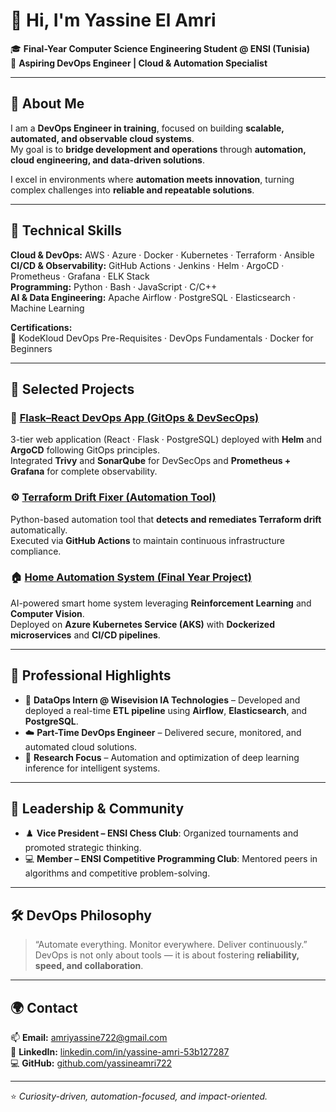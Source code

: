 # 👋 Hi, I'm Yassine El Amri  

🎓 **Final-Year Computer Science Engineering Student @ ENSI (Tunisia)**  
🚀 **Aspiring DevOps Engineer | Cloud & Automation Specialist**  

---

## 💫 About Me  

I am a **DevOps Engineer in training**, focused on building **scalable, automated, and observable cloud systems**.  
My goal is to **bridge development and operations** through **automation, cloud engineering, and data-driven solutions**.  

I excel in environments where **automation meets innovation**, turning complex challenges into **reliable and repeatable solutions**.  

---

## 🧠 Technical Skills

**Cloud & DevOps:** AWS · Azure · Docker · Kubernetes · Terraform · Ansible  
**CI/CD & Observability:** GitHub Actions · Jenkins · Helm · ArgoCD · Prometheus · Grafana · ELK Stack  
**Programming:** Python · Bash · JavaScript · C/C++  
**AI & Data Engineering:** Apache Airflow · PostgreSQL · Elasticsearch · Machine Learning  

**Certifications:**  
🧾 KodeKloud DevOps Pre-Requisites · DevOps Fundamentals · Docker for Beginners  

---

## 🚀 Selected Projects  

### 🧱 [Flask–React DevOps App (GitOps & DevSecOps)](https://github.com/yassineamri722/flask-react-devops-app)  
3-tier web application (React · Flask · PostgreSQL) deployed with **Helm** and **ArgoCD** following GitOps principles.  
Integrated **Trivy** and **SonarQube** for DevSecOps and **Prometheus + Grafana** for complete observability.

### ⚙️ [Terraform Drift Fixer (Automation Tool)](https://github.com/yassineamri722/terraform-drift-agent)  
Python-based automation tool that **detects and remediates Terraform drift** automatically.  
Executed via **GitHub Actions** to maintain continuous infrastructure compliance.

### 🏠 [Home Automation System (Final Year Project)](https://github.com/yassineamri722/HomeAutomationSystem-master)  
AI-powered smart home system leveraging **Reinforcement Learning** and **Computer Vision**.  
Deployed on **Azure Kubernetes Service (AKS)** with **Dockerized microservices** and **CI/CD pipelines**.

---

## 🌟 Professional Highlights  

- 🔧 **DataOps Intern @ Wisevision IA Technologies** – Developed and deployed a real-time **ETL pipeline** using **Airflow**, **Elasticsearch**, and **PostgreSQL**.  
- ☁️ **Part-Time DevOps Engineer** – Delivered secure, monitored, and automated cloud solutions.  
- 🧠 **Research Focus** – Automation and optimization of deep learning inference for intelligent systems.  

---

## 🤝 Leadership & Community  

- ♟️ **Vice President – ENSI Chess Club**: Organized tournaments and promoted strategic thinking.  
- 💻 **Member – ENSI Competitive Programming Club**: Mentored peers in algorithms and competitive problem-solving.  

---

## 🛠️ DevOps Philosophy  

> “Automate everything. Monitor everywhere. Deliver continuously.”  
> DevOps is not only about tools — it is about fostering **reliability, speed, and collaboration**.  

---

## 🌍 Contact  

📫 **Email:** [amriyassine722@gmail.com](mailto:amriyassine722@gmail.com)  
💼 **LinkedIn:** [linkedin.com/in/yassine-amri-53b127287](https://www.linkedin.com/in/yassine-amri-53b127287)  
💻 **GitHub:** [github.com/yassineamri722](https://github.com/yassineamri722)

---

⭐️ *Curiosity-driven, automation-focused, and impact-oriented.*
